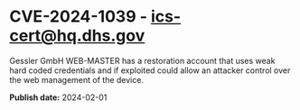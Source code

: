 # CVE-2024-1039 - ics-cert@hq.dhs.gov


Gessler GmbH WEB-MASTER has a restoration account that uses weak hard coded credentials and if exploited could allow an attacker control over the web management of the device.



**Publish date:** 2024-02-01
